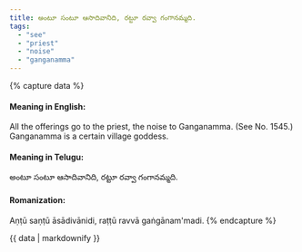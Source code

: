 ```yaml
---
title: అంటూ సంటూ ఆసాదివానిది, రట్టూ రవ్వా గంగానమ్మది.
tags:
  - "see"
  - "priest"
  - "noise"
  - "ganganamma"
---
```


{% capture data %}
#### Meaning in English:
All the offerings go to the priest, the noise to Ganganamma.
(See No. 1545.)
Ganganamma is a certain village goddess.

#### Meaning in Telugu:
అంటూ సంటూ ఆసాదివానిది, రట్టూ రవ్వా గంగానమ్మది.

#### Romanization:
Aṇṭū saṇṭū āsādivānidi, raṭṭū ravvā gaṅgānam'madi.
{% endcapture %}

{{ data | markdownify }}

